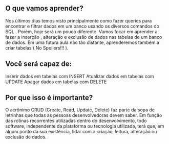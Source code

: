 ## O que vamos aprender?

Nos últimos dias temos visto principalmente como fazer queries para encontrar e filtrar dados em um banco usando os diversos comandos do SQL . Porém, hoje será um pouco diferente. Vamos focar em aprender a fazer a inserção , alteração e exclusão de dados nas tabelas de um banco de dados. Em uma futura aula não tão distante, aprenderemos também a criar tabelas ( No Spoilers!!! ).

## Você será capaz de:
Inserir dados em tabelas com INSERT
Atualizar dados em tabelas com UPDATE
Apagar dados em tabelas com DELETE

## Por que isso é importante?
O acrônimo CRUD (Create, Read, Update, Delete) faz parte da sopa de letrinhas que todas as pessoas desenvolvedoras devem saber. Em função das rotinas recorrentes utilizadas dentro do desenvolvimento, todo software, independente da plataforma ou tecnologia utilizada, terá que, em algum ponto da sua existência, lidar com a criação, leitura, alteração ou exclusão de dados.
